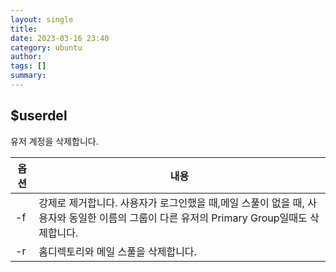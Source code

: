 ```yaml
---
layout: single
title: 
date: 2023-03-16 23:40
category: ubuntu
author: 
tags: []
summary: 
---
```




## $userdel

유저 계정을 삭제합니다.

| 옵션 | 내용                                                                                                                                     |
| ---- | ---------------------------------------------------------------------------------------------------------------------------------------- |
| -f   | 강제로 제거합니다. 사용자가 로그인했을 때,메일 스풀이 없을 때, 사용자와 동일한 이름의 그룹이 다른 유저의 Primary Group일때도 삭제합니다. |
| -r   | 홈디렉토리와 메일 스풀을 삭제합니다.                                                                                                     |